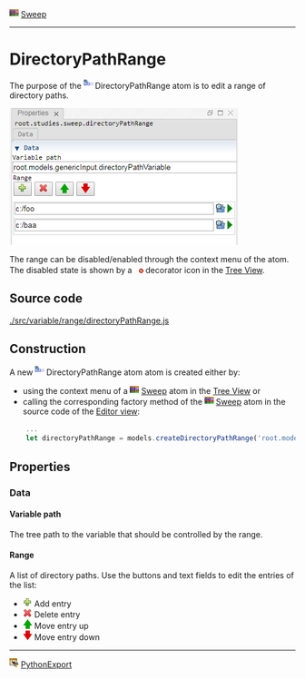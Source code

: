 ![](../../../../icons/sweep.png) [Sweep](../../study/sweep/sweep.md)

----

# DirectoryPathRange
	
The purpose of the ![](../../../../icons/directoryPathRange.png) DirectoryPathRange atom is to edit a range of directory paths. 
		
![](../../../images/directoryPathRange.png)

The range can be disabled/enabled through the context menu of the atom. The disabled state is shown by a ![](../../../../icons/disabled.png) decorator icon in the [Tree View](../../../views/treeView.md).
		
## Source code

[./src/variable/range/directoryPathRange.js](../../../../src/variable/range/directoryPathRange.js)

## Construction
		
A new ![](../../../../icons/directoryPathRange.png) DirectoryPathRange atom atom is created either by: 

* using the context menu of a ![](../../../../icons/sweep.png) [Sweep](../../study/sweep/sweep.md) atom in the [Tree View](../../../views/treeView.md) or
* calling the corresponding factory method of the ![](../../../../icons/sweep.png) [Sweep](../../study/sweep/sweep.md) atom in the source code of the [Editor view](../../../views/editorView.md):

```javascript
    ...
    let directoryPathRange = models.createDirectoryPathRange('root.models.genericInput.directoryPathVariable', ['C:/foo', 'C:/baa']);	     
```						
		
## Properties

### Data

#### Variable path

The tree path to the variable that should be controlled by the range.

#### Range

A list of directory paths. Use the buttons and text fields to edit the entries of the list:
* ![](../../../../icons/add.png) Add entry
* ![](../../../../icons/delete.png) Delete entry
* ![](../../../../icons/up.png) Move entry up
* ![](../../../../icons/down.png) Move entry down 

----

![](../../../../icons/pythonExport.png) [PythonExport](../../study/pythonExport/pythonExport.md) 
